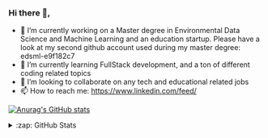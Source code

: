 ### Hi there 👋,
- 🔭 I’m currently working on a Master degree in Environmental Data Science and Machine Learning and an education startup.
Please have a look at my second github account used during my master degree: edsml-e9f182c7
- 🌱 I’m currently learning FullStack development, and a ton of different coding related topics
- 👯 I’m looking to collaborate on any tech and educational related jobs
- 📫 How to reach me: https://www.linkedin.com/feed/

[![Anurag's GitHub stats](https://github-readme-stats.vercel.app/apimewband12=anuraghazra)](https://github.com/anuraghazra/github-readme-stats)

<details>
  <summary>:zap: GitHub Stats</summary>

  <img align="left" alt="mewband12's GitHub Stats" src="https://github-readme-stats-mewband12.vercel.app/api?username=mewband12&show_icons=true&hide_border=true" />

</details>

<!--
**mewband12/mewband12** is a ✨ _special_ ✨ repository because its `README.md` (this file) appears on your GitHub profile.

Here are some ideas to get you started:

- 🔭 I’m currently working on ...
- 🌱 I’m currently learning ...
- 👯 I’m looking to collaborate on ...
- 🤔 I’m looking for help with ...
- 💬 Ask me about ...
- 📫 How to reach me: ...
- 😄 Pronouns: ...
- ⚡ Fun fact: ...
-->
